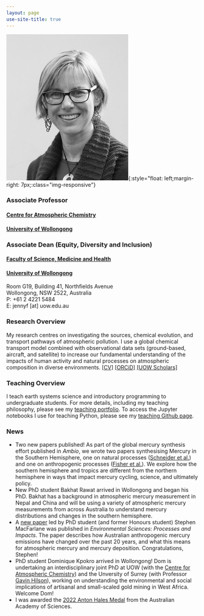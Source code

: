 ```yaml
---
layout: page
use-site-title: true
---
```


![profile-pic](img/jenny-fisher-bnw_med_hr.jpeg){:style="float: left;margin-right: 7px;:class="img-responsive"}
### Associate Professor
#### [Centre for Atmospheric Chemistry](https://www.uow.edu.au/science-medicine-health/research/centre-for-atmospheric-chemistry/)<br />
#### [University of Wollongong](https://www.uow.edu.au/)

### Associate Dean (Equity, Diversity and Inclusion)
#### [Faculty of Science, Medicine and Health](https://www.uow.edu.au/science-medicine-health/)<br />
#### [University of Wollongong](https://www.uow.edu.au/)

Room G19, Building 41, Northfields Avenue  
Wollongong, NSW 2522, Australia  
P: +61 2 4221 5484  
E: jennyf [at] uow.edu.au

### Research Overview
My research centres on investigating the sources, chemical evolution, and transport pathways of atmospheric pollution. I use a global chemical transport model combined with observational data sets (ground-based, aircraft, and satellite) to increase our fundamental understanding of the impacts of human activity and natural processes on atmospheric composition in diverse environments. [[CV]](pdfs/CV_web.pdf) [[ORCiD]](http://orcid.org/0000-0002-2921-1691) [[UOW Scholars]](https://scholars.uow.edu.au/display/jenny_fisher)

### Teaching Overview
I teach earth systems science and introductory programming to undergraduate students. For more details, including my teaching philosophy, please see my [teaching portfolio](https://sites.google.com/view/jfisher-teaching-portfolio/home). To access the Jupyter notebooks I use for teaching Python, please see my [teaching Github page](https://jennyfisher.github.io/computing-modelling-earthsci/).

### News

- Two new papers published! As part of the global mercury synthesis effort published in *Ambio*, we wrote two papers synthesising Mercury in the Southern Hemisphere, one on natural processes ([Schneider et al.](https://link.springer.com/article/10.1007/s13280-023-01832-5)) and one on anthropogenic processes ([Fisher et al.](https://link.springer.com/article/10.1007/s13280-023-01840-5)). We explore how the southern hemisphere and tropics are different from the northern hemisphere in ways that impact mercury cycling, science, and ultimately policy.
- New PhD student Bakhat Rawat arrived in Wollongong and began his PhD. Bakhat has a background in atmospheric mercury measurement in Nepal and China and will be using a variety of atmospheric mercury measurements from across Australia to understand mercury distributions and changes in the southern hemisphere.
- A [new paper](https://pubs.rsc.org/en/content/articlelanding/2022/EM/D2EM00019A) led by PhD student (and former Honours student) Stephen MacFarlane was published in *Environmental Sciences: Processes and Impacts*. The paper describes how Australian anthropogenic mercury emissions have changed over the past 20 years, and what this means for atmospheric mercury and mercury deposition. Congratulations, Stephen!
- PhD student Dominique Kpokro arrived in Wollongong! Dom is undertaking an interdisciplinary joint PhD at UOW (with the [Centre for Atmospheric Chemistry](https://www.uow.edu.au/science-medicine-health/research/centre-for-atmospheric-chemistry/)) and the Unversity of Surrey (with Professor [Gavin Hilson](https://www.surrey.ac.uk/people/gavin-hilson)), working on understanding the environmental and social implications of artisanal and small-scaled gold mining in West Africa. Welcome Dom!
- I was awarded the [2022 Anton Hales Medal](https://www.science.org.au/supporting-science/awards-and-opportunities/honorific-awardees/2022-awardees#hales) from the Australian Academy of Sciences.
